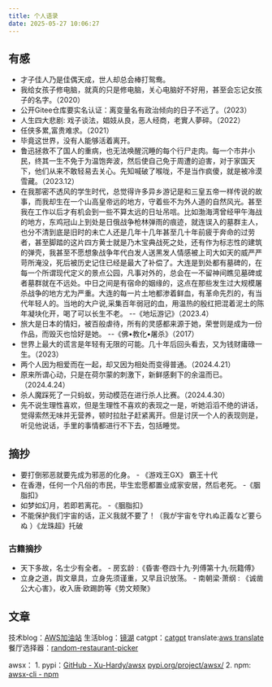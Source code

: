 ```yaml
---
title: 个人语录
date: 2025-05-27 10:06:27
---
```

## 有感
- 才子佳人乃是佳偶天成，世人却总会棒打鸳鸯。
- 我给女孩子修电脑，就真的只是修电脑，关心电脑好不好用，甚至会忘记女孩子的名字。（2020）
- 公开Gitee仓库要实名认证：离变量名有政治倾向的日子不远了。（2023）
- 人生四大悲剧: 戏子谈法，娼妓从良，恶人经商，老實人夢碎。（2022）
- 任侠多累,富贵难求。（2021）
- 毕竟这世界，没有人能够活着离开。
- 鲁迅拯救不了国人的重病，也无法唤醒沉睡的每个行尸走肉。每一个市井小民，终其一生不免于为温饱奔波，然后使自己免于周遭的迫害，对于家国天下，他们从来不敢轻易去关心。先知喊破了喉咙，不是当作疯傻，就是被冷漠雪藏。（2023.12）
- 在我那密不透风的学生时代，总觉得许多异乡游记是和三皇五帝一样传说的故事，而我却生在一个山高皇帝远的地方，守着些不为外人道的自然风光。甚至我在工作以后才有机会到一些不算太远的日址吊唁。比如渤海湾曾经甲午海战的地方，东鸡冠山上到处是日俄战争枪林弹雨的痕迹，就连误入的墓群主人，也分不清到底是旧时的未亡人还是几年十几年甚至几十年前疲于奔命的过劳者，甚至脚踏的这片四方黄士就是乃木宝典战死之处，还有作为标志性的建筑的弹壳，我甚至不愿想象战争年代白发人送黑发人情感被上司大如天的威严严苛所淹没，死后被历史记住已经是最大了补偿了。大连是到处都有墓碑的，在每一个所谓现代定义的景点公园，凡事对外的，总会在一不留神间瞧见墓碑或者墓群就在不远处。中日之间是有宿命的姻缘的，这点在那些发生过大规模屠杀战争的地方尤为严重。大连的每一片土地都渗着鲜血，有革命先烈的，有当代年轻人的。当地的大户说,采集百年弱冠的血，用温热的殷红把混着泥土的陈年凝块化开，喝了可以长生不老。   --《地坛游记》（2023.4）
- 旅大是日本的情妇，被百般虐待，所有的灵感都来源于她，荣誉则是成为一份作品，而毁灭也恰好是她。 --《佛•教化•屠杀》（2017）
- 世界上最大的谎言是年轻有无限的可能。几十年后回头看去，又为钱财庸碌一生。（2023）
- 两个人因为相爱而在一起，却又因为相处而变得普通。（2024.4.21）
- 原来所谓心动，只是在荷尔蒙的刺激下，新鲜感剩下的余温而已。（2024.4.24）
- 杀人魔踩死了一只蚂蚁，劳动模范在进行杀人比赛。（2024.4.30）
- 先不说生理性喜欢，但是生理性不喜欢的表现之一是，听她滔滔不绝的讲话，觉得索然无味并无营养，顿时拉肚子赶紧离开。但是讨厌一个人的表现则是，听见他说话，手里的事情都进行不下去，包括睡觉。

## 摘抄
- 要打倒邪恶就要先成为邪恶的化身。   - 《游戏王GX》 霸王十代
- 在香港，任何一个凡俗的市民，毕生宏愿都置业成家安居，然后老死。 -《胭脂扣》
- 如梦如幻月，若即若离花。 -《胭脂扣》
- 不能保护我们宇宙的话，正义我就不要了！（我が宇宙を守れぬ正義など要らぬ ）《龙珠超》托破

### 古籍摘抄
- 天下多故，名士少有全者。 - 房玄龄 :《昏害·卷四十九·列傅第十九·阮籍傅》
- 立身之道，舆文章具，立身先须谨重，又早且识放荡。 - 南朝梁·萧纲 : 《诚凿公大心害》，收入唐·欧踢韵等《势文颊聚》

## 文章

技术blog：[AWS加油站](https://awser.netlify.app/)
生活blog：[镜湖](https://xu-hardy.github.io/)
catgpt：[catgpt](https://catgptweb.onrender.com/)
translate:[aws translate](https://aws-translate.onrender.com)
餐厅选择器：[random-restaurant-picker](https://chichichi.netlify.app/)

awsx：
	1. pypi：[GitHub - Xu-Hardy/awsx](https://github.com/Xu-Hardy/awsx) [pypi.org/project/awsx/](https://pypi.org/project/awsx/ "https://pypi.org/project/awsx/")
	2. npm: [awsx-cli - npm](https://www.npmjs.com/package/awsx-cli)
